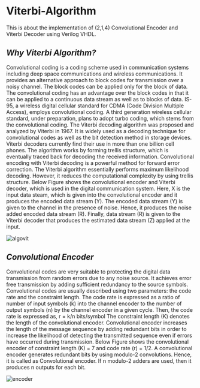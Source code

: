 # Viterbi-Algorithm
This is about the implementation of (2,1,4) Convolutional Encoder and Viterbi Decoder using Verilog VHDL. 

## *Why Viterbi Algorithm?*

Convolutional coding is a coding scheme used in communication systems including deep space communications and wireless communications. It provides an alternative approach to block codes for transmission over a noisy channel. The block codes can be applied only for the block of data. The convolutional coding has an advantage over the block codes in that it can be applied to a continuous data stream as well as to blocks of data. IS-95, a wireless digital cellular standard for CDMA (Code Division Multiple Access), employs convolutional coding. A third generation wireless cellular standard, under preparation, plans to adopt turbo coding, which stems from the convolutional coding. The Viterbi decoding algorithm was proposed and analyzed by Viterbi in 1967. It is widely used as a decoding technique for convolutional codes as well as the bit detection method in storage devices. Viterbi decoders currently find their use in more than one billion cell phones. The algorithm works by forming trellis structure, which is eventually traced back for decoding the received information. Convolutional encoding with Viterbi decoding is a powerful method for forward error correction. The Viterbi algorithm essentially performs maximum likelihood decoding. However, it reduces the computational complexity by using trellis structure. Below Figure shows the convolutional encoder and Viterbi decoder, which is used in the digital communication system. Here, X is the input data steam, which is given into the convolutional encoder and it produces the encoded data stream (Y). The encoded data stream (Y) is given to the channel in the presence of noise. Hence, it produces the noise added encoded data stream (R). Finally, data stream (R) is given to the Viterbi decoder that produces the estimated data stream (Z) applied at the input.

![algovit](https://user-images.githubusercontent.com/65102010/90029266-4e202e80-dcd8-11ea-8a0a-b88a77d66ee7.png)

## *Convolutional Encoder*

Convolutional codes are very suitable to protecting the digital data transmission from random errors due to any noise source. It achieves error free transmission by adding sufficient redundancy to the source symbols. Convolutional codes are usually described using two parameters: the code rate and the constraint length. The code rate is expressed as a ratio of number of input symbols (k) into the channel encoder to the number of output symbols (n) by the channel encoder in a given cycle. Then, the code rate is expressed as, r = k/n bits/symbol The constraint length (K) denotes the length of the convolutional encoder. Convolutional encoder increases the length of the message sequence by adding redundant bits in order to increase the likelihood of detecting the transmitted sequence even if errors have occurred during transmission. Below Figure shows the convolutional encoder of constraint length (K) = 7 and code rate (r) = 1/2. A convolutional encoder generates redundant bits by using modulo-2 convolutions. Hence, it is called as Convolutional encoder. If n modulo-2 adders are used, then it produces n outputs for each bit. 

![encoder](https://user-images.githubusercontent.com/65102010/90027487-38116e80-dcd6-11ea-8d00-7995bf7681de.png)
